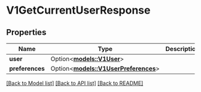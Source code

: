 # V1GetCurrentUserResponse

## Properties

Name | Type | Description | Notes
------------ | ------------- | ------------- | -------------
**user** | Option<[**models::V1User**](v1User.md)> |  | [optional]
**preferences** | Option<[**models::V1UserPreferences**](v1UserPreferences.md)> |  | [optional]

[[Back to Model list]](../README.md#documentation-for-models) [[Back to API list]](../README.md#documentation-for-api-endpoints) [[Back to README]](../README.md)


